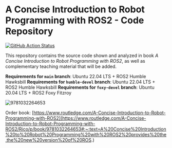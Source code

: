 # A Concise Introduction to Robot Programming with ROS2 - Code Repository

[![GitHub Action
Status](https://github.com/fmrico/book_ros2/workflows/main/badge.svg)](https://github.com/fmrico/book_ros2)

This repository contains the source code shown and analyzed in book _A Concise Introduction to Robot Programming with ROS2_, as well as complementary teaching material that will be added.

**Requirements for `main` branch**: Ubuntu 22.04 LTS + ROS2 Humble Hawksbill
**Requirements for `humble-devel` branch**: Ubuntu 22.04 LTS + ROS2 Humble Hawksbill
**Requirements for `foxy-devel` branch**: Ubuntu 20.04 LTS + ROS2 Foxy Fitzroy

![9781032264653](https://user-images.githubusercontent.com/3810011/183239477-c98ee6a0-332f-40d2-b368-08a1383747e6.jpg)

Order book: [https://www.routledge.com/A-Concise-Introduction-to-Robot-Programming-with-ROS2](https://www.routledge.com/A-Concise-Introduction-to-Robot-Programming-with-ROS2/Rico/p/book/9781032264653#:~:text=A%20Concise%20Introduction%20to%20Robot%20Programming%20with%20ROS2%20provides%20the,the%20new%20version%20of%20ROS.)

